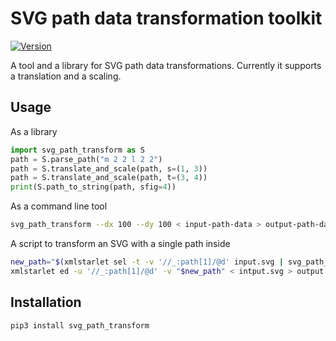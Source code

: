 SVG path data transformation toolkit
====================================

<!-- cut -->
[![Version](https://img.shields.io/pypi/v/svg-path-transform.svg)](https://pypi.org/project/svg-path-transform/)
<!-- end -->
A tool and a library for SVG path data transformations.
Currently it supports a translation and a scaling.

Usage
-----

As a library

```python
import svg_path_transform as S
path = S.parse_path("m 2 2 l 2 2")
path = S.translate_and_scale(path, s=(1, 3))
path = S.translate_and_scale(path, t=(3, 4))
print(S.path_to_string(path, sfig=4))
```

As a command line tool

```bash
svg_path_transform --dx 100 --dy 100 < input-path-data > output-path-data
```

A script to transform an SVG with a single path inside

```bash
new_path="$(xmlstarlet sel -t -v '//_:path[1]/@d' input.svg | svg_path_transform --sx 2 --sy 2)"
xmlstarlet ed -u '//_:path[1]/@d' -v "$new_path" < intput.svg > output.svg
```

Installation
------------

    pip3 install svg_path_transform
